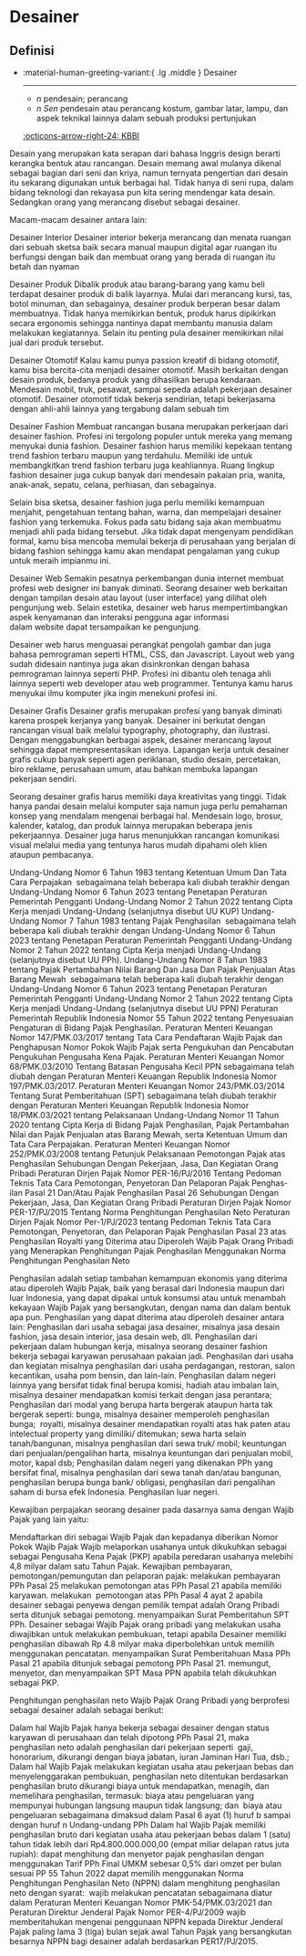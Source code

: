 # Desainer

## Definisi

<div class="grid cards" markdown>

-   :material-human-greeting-variant:{ .lg .middle } Desainer

    ---

    - *n* pendesain; perancang
    - *n* *Sen* pendesain atau perancang kostum, gambar latar, lampu, dan aspek teknikal lainnya dalam sebuah produksi pertunjukan

    [:octicons-arrow-right-24: KBBI](https://kbbi.kemdikbud.go.id/entri/desainer)

</div>

Desain yang merupakan kata serapan dari bahasa Inggris design berarti kerangka bentuk atau rancangan. Desain memang awal mulanya dikenal sebagai bagian dari seni dan kriya, namun ternyata pengertian dari desain itu sekarang digunakan untuk berbagai hal. Tidak hanya di seni rupa, dalam bidang teknologi dan rekayasa pun kita sering mendengar kata desain. Sedangkan orang yang merancang disebut sebagai desainer.

Macam-macam desainer antara lain:

Desainer Interior
Desainer interior bekerja merancang dan menata ruangan dari sebuah sketsa baik secara manual maupun digital agar ruangan itu berfungsi dengan baik dan membuat orang yang berada di ruangan itu betah dan nyaman

Desainer Produk
Dibalik produk atau barang-barang yang kamu beli terdapat desainer produk di balik layarnya. Mulai dari merancang kursi, tas, botol minuman, dan sebagainya, desainer produk berperan besar dalam membuatnya. Tidak hanya memikirkan bentuk, produk harus dipikirkan secara ergonomis sehingga nantinya dapat membantu manusia dalam melakukan kegiatannya. Selain itu penting pula desainer memikirkan nilai jual dari produk tersebut.

Desainer Otomotif
Kalau kamu punya passion kreatif di bidang otomotif, kamu bisa bercita-cita menjadi desainer otomotif. Masih berkaitan dengan desain produk, bedanya produk yang dihasilkan berupa kendaraan. Mendesain mobil, truk, pesawat, sampai sepeda adalah pekerjaan desainer otomotif. Desainer otomotif tidak bekerja sendirian, tetapi bekerjasama dengan ahli-ahli lainnya yang tergabung dalam sebuah tim

Desainer Fashion
Membuat rancangan busana merupakan perkerjaan dari desainer fashion. Profesi ini tergolong populer untuk mereka yang memang menyukai dunia fashion. Desainer fashion harus memiliki kepekaan tentang trend fashion terbaru maupun yang terdahulu. Memiliki ide untuk membangkitkan trend fashion terbaru juga keahliannya. Ruang lingkup fashion desainer juga cukup banyak dari mendesain pakaian pria, wanita, anak-anak, sepatu, celana, perhiasan, dan sebagainya.

Selain bisa sketsa, desainer fashion juga perlu memiliki kemampuan menjahit, pengetahuan tentang bahan, warna, dan mempelajari desainer fashion yang terkemuka. Fokus pada satu bidang saja akan membuatmu menjadi ahli pada bidang tersebut. Jika tidak dapat mengenyam pendidikan formal, kamu bisa mencoba memulai bekerja di perusahaan yang berjalan di bidang fashion sehingga kamu akan mendapat pengalaman yang cukup untuk meraih impianmu ini.

Desainer Web
Semakin pesatnya perkembangan dunia internet membuat profesi web designer ini banyak diminati. Seorang desainer web berkaitan dengan tampilan desain atau layout (user interface) yang dilihat oleh pengunjung web. Selain estetika, desainer web harus mempertimbangkan aspek kenyamanan dan interaksi pengguna agar informasi dalam website dapat tersampaikan ke pengunjung.

Desainer web harus menguasai perangkat pengolah gambar dan juga bahasa pemrograman seperti HTML, CSS, dan Javascript. Layout web yang sudah didesain nantinya juga akan disinkronkan dengan bahasa pemrograman lainnya seperti PHP. Profesi ini dibantu oleh tenaga ahli lainnya seperti web developer atau web programmer. Tentunya kamu harus menyukai ilmu komputer jika ingin menekuni profesi ini.

Desainer Grafis
Desainer grafis merupakan profesi yang banyak diminati karena prospek kerjanya yang banyak. Desainer ini berkutat dengan rancangan visual baik melalui typography, photography, dan ilustrasi. Dengan menggabungkan berbagai aspek, desainer merancang layout sehingga dapat mempresentasikan idenya. Lapangan kerja untuk desainer grafis cukup banyak seperti agen periklanan, studio desain, percetakan, biro reklame, perusahaan umum, atau bahkan membuka lapangan pekerjaan sendiri.

Seorang desainer grafis harus memiliki daya kreativitas yang tinggi. Tidak hanya pandai desain melalui komputer saja namun juga perlu pemahaman konsep yang mendalam mengenai berbagai hal. Mendesain logo, brosur, kalender, katalog, dan produk lainnya merupakan beberapa jenis pekerjaannya. Desainer juga harus menunjukkan rancangan komunikasi visual melalui media yang tentunya harus mudah dipahami oleh klien ataupun pembacanya.


Undang-Undang Nomor 6 Tahun 1983 tentang Ketentuan Umum Dan Tata Cara Perpajakan  sebagaimana telah beberapa kali diubah terakhir dengan Undang-Undang Nomor 6 Tahun 2023 tentang Penetapan Peraturan Pemerintah Pengganti Undang-Undang Nomor 2 Tahun 2022 tentang Cipta Kerja menjadi Undang-Undang (selanjutnya disebut UU KUP)
Undang-Undang Nomor 7 Tahun 1983 tentang Pajak Penghasilan  sebagaimana telah beberapa kali diubah terakhir dengan Undang-Undang Nomor 6 Tahun 2023 tentang Penetapan Peraturan Pemerintah Pengganti Undang-Undang Nomor 2 Tahun 2022 tentang Cipta Kerja menjadi Undang-Undang (selanjutnya disebut UU PPh).
Undang-Undang Nomor 8 Tahun 1983 tentang Pajak Pertambahan Nilai Barang Dan Jasa Dan Pajak Penjualan Atas Barang Mewah  sebagaimana telah beberapa kali diubah terakhir dengan Undang-Undang Nomor 6 Tahun 2023 tentang Penetapan Peraturan Pemerintah Pengganti Undang-Undang Nomor 2 Tahun 2022 tentang Cipta Kerja menjadi Undang-Undang (selanjutnya disebut UU PPN)
Peraturan Pemerintah Republik Indonesia No­mor 55 Tahun 2022 tentang Penyesuaian Pengaturan di Bidang Pajak Penghasilan.
Peraturan Menteri Keuangan Nomor 147/PMK.03/2017 tentang Tata Cara Pendaftaran Wajib Pajak dan Penghapusan Nomor Pokok Wajib Pajak serta Pengukuhan dan Pencabutan Pengukuhan Pengusaha Kena Pajak.
Peraturan Menteri Keuangan Nomor 68/PMK.03/2010 Tentang Batasan Pengusaha Kecil PPN sebagaimana telah diubah dengan Peratur­an Menteri Keuangan Republik Indonesia Nomor 197/PMK.03/2017.
Peraturan Menteri Keuangan Nomor 243/PMK.03/2014 Tentang Surat Pemberitahuan (SPT) sebagaimana telah diubah terakhir dengan Pera­turan Menteri Keuangan Republik Indonesia Nomor 18/PMK.03/2021 tentang Pelaksanaan Undang-Undang Nomor 11 Tahun 2020 tentang Cipta Kerja di Bidang Pajak Penghasilan, Pajak Pertambahan Nilai dan Pajak Penjualan atas Barang Mewah, serta Ketentuan Umum dan Tata Cara Perpajakan.
Peraturan Menteri Keuangan Nomor 252/PMK.03/2008 tentang Petunjuk Pelaksanaan Pemotongan Pajak atas Penghasilan Sehu­bungan Dengan Pekerjaan, Jasa, Dan Kegiatan Orang Pribadi
Peraturan Dirjen Pajak Nomor PER-16/PJ/2016 Tentang Pedoman Teknis Tata Cara Pemoton­gan, Penyetoran Dan Pelaporan Pajak Penghas­ilan Pasal 21 Dan/Atau Pajak Penghasilan Pasal 26 Sehubungan Dengan Pekerjaan, Jasa, Dan Kegiatan Orang Pribadi
Peraturan Dirjen Pajak Nomor PER-17/PJ/2015 Tentang Norma Penghitungan Penghasilan Neto
Peraturan Dirjen Pajak Nomor Per-1/PJ/2023 tentang Pedoman Teknis Tata Cara Pemotongan, Penyetoran, dan Pelaporan Pajak Penghasilan Pasal 23 atas Penghasilan Royalti yang Diterima atau Diperoleh Wajib Pajak Orang Pribadi yang Menerapkan Penghitungan Pajak Penghasilan Menggunakan Norma Penghitungan Penghasilan Neto

Penghasilan adalah setiap tambahan kemampuan ekonomis yang diterima atau diperoleh Wajib Pajak, baik yang berasal dari Indonesia maupun dari luar Indonesia, yang dapat dipakai untuk konsumsi atau untuk menambah kekayaan Wajib Pajak yang bersangkutan, dengan nama dan dalam bentuk apa pun.
Penghasilan yang dapat diterima atau diperoleh desainer antara lain:
Penghasilan dari usaha sebagai jasa desainer, misalnya jasa desain fashion, jasa desain interior, jasa desain web, dll.
Penghasilan dari pekerjaan dalam hubungan kerja, misalnya seorang desainer fashion bekerja sebagai karyawan perusahaan pakaian jadi.
Penghasilan dari usaha dan kegiatan misalnya penghasilan dari usaha perdagangan, restoran, salon kecantikan, usaha pom bensin, dan lain-lain.
Penghasilan dalam negeri lainnya yang bersifat tidak final berupa komisi, hadiah atau imbalan lain, misalnya desainer mendapatkan komisi terkait dengan jasa perantara;
Penghasilan dari modal yang berupa harta bergerak ataupun harta tak bergerak seperti:
bunga, misalnya desainer memperoleh penghasilan bunga; 
royalti, misalnya desainer mendapatkan royalti atas hak paten atau intelectual property yang dimiliki/ ditemukan;
sewa harta selain tanah/bangunan, misalnya penghasilan dari sewa truk/ mobil;
keuntungan dari penjualan/pengalihan harta, misalnya keuntungan dari penjualan mobil, motor, kapal dsb;
Penghasilan dalam negeri yang dikenakan PPh yang bersifat final, misalnya penghasilan dari sewa tanah dan/atau bangunan, penghasilan berupa bunga bank/ obligasi, penghasilan dari pengalihan saham di bursa efek Indonesia.
Penghasilan luar negeri.


Kewajiban perpajakan seorang desainer pada dasarnya sama dengan Wajib Pajak yang lain yaitu:

Mendaftarkan diri sebagai Wajib Pajak dan kepadanya diberikan Nomor Pokok Wajib Pajak
Wajib melaporkan usahanya untuk dikukuhkan sebagai sebagai Pengu­saha Kena Pajak (PKP) apabila peredaran usahanya melebihi 4,8 milyar dalam satu Tahun Pajak.
Kewajiban pembayaran, pemotongan/pemungutan dan pelaporan pajak:
melakukan pembayaran PPh Pasal 25
melakukan pemotongan atas PPh Pasal 21 apabila memiliki karyawan.
melakukan  pemotongan atas PPh Pasal 4 ayat 2 apabila desainer sebagai penyewa den­gan pemilik tempat adalah Orang Pribadi serta ditunjuk sebagai pemotong.
menyampaikan Surat Pemberitahun SPT PPh.
Desainer sebagai Wajib Pajak orang pribadi yang melakukan usaha diwajib­kan untuk melakukan pembukuan, tetapi apabila Desainer memiliki penghasilan dibawah Rp 4.8 milyar maka diperbolehkan untuk memilih menggunakan pencatatan.
menyampaikan Surat Pemberitahuan Masa PPh Pasal 21 apabila ditunjuk sebagai pemotong PPh Pasal 21.
memungut, menyetor, dan menyampaikan SPT Masa PPN apabila telah dikukuhkan sebagai PKP.
 


Penghitungan penghasilan neto Wajib Pajak Orang Pribadi yang berprofesi sebagai desainer adalah sebagai berikut: 

Dalam hal Wajib Pajak hanya bekerja sebagai desainer dengan status karyawan di perusahaan dan telah dipotong PPh Pasal 21, maka penghasilan neto adalah penghasilan dari pekerjaan seperti  gaji, honorarium, dikurangi dengan biaya jabatan, iuran Jaminan Hari Tua, dsb.;
Dalam hal Wajib Pajak melakukan kegiatan usaha atau pekerjaan bebas dan menyelenggarakan pembukuan, penghasilan neto ditentukan berdasarkan penghasilan bruto dikurangi biaya untuk mendapatkan, menagih, dan memelihara penghasilan, termasuk:
biaya atau pengeluaran yang mempunyai hubungan langsung maupun tidak langsung; dan 
biaya atau pengeluaran sebagaimana dimaksud dalam Pasal 6 ayat (1) huruf b sampai dengan huruf n Undang-undang PPh
Dalam hal Wajib Pajak memiliki penghasilan bruto dari kegiatan usaha atau pekerjaan bebas dalam 1 (satu) tahun tidak lebih dari Rp4.800.000.000,00 (empat miliar delapan ratus juta rupiah):
dapat menghitung dan menyetor pajak penghasilan dengan menggunakan Tarif PPh Final UMKM sebesar 0,5% dari omzet per bulan sesuai PP 55 Tahun 2022
dapat memilih menggunakan Norma Penghitungan Penghasilan Neto (NPPN) dalam menghitung penghasilan neto dengan syarat: 
wajib melakukan pencatatan sebagaimana diatur dalam Peraturan Menteri Keuangan Nomor PMK-54/PMK.03/2021 dan Peraturan Direktur Jenderal Pajak Nomor PER-4/PJ/2009
wajib memberitahukan mengenai penggunaan NPPN kepada Direktur Jenderal Pajak paling lama 3 (tiga) bulan sejak awal Tahun Pajak yang bersangkutan
besarnya NPPN bagi desainer adalah berdasarkan PER17/PJ/2015.

